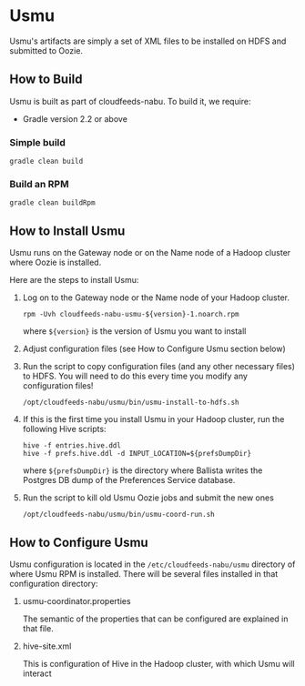 Usmu
====
Usmu's artifacts are simply a set of XML files to be installed on HDFS and submitted to Oozie.

## How to Build
Usmu is built as part of cloudfeeds-nabu. To build it, we require:
* Gradle version 2.2 or above

### Simple build
```
gradle clean build
```

### Build an RPM
```
gradle clean buildRpm
```

## How to Install Usmu
Usmu runs on the Gateway node or on the Name node of a Hadoop cluster where Oozie is installed. 

Here are the steps to install Usmu:

1. Log on to the Gateway node or the Name node of your Hadoop cluster.

   ```
   rpm -Uvh cloudfeeds-nabu-usmu-${version}-1.noarch.rpm
   ```
   where ```${version}``` is the version of Usmu you want to install
   
2. Adjust configuration files (see How to Configure Usmu section below)
  
3. Run the script to copy configuration files (and any other necessary files) to HDFS. You will need to do this every time you modify any configuration files!
   ```
   /opt/cloudfeeds-nabu/usmu/bin/usmu-install-to-hdfs.sh
   ```

4. If this is the first time you install Usmu in your Hadoop cluster, run the following Hive scripts:
   ```
   hive -f entries.hive.ddl
   hive -f prefs.hive.ddl -d INPUT_LOCATION=${prefsDumpDir}
   ```
   where ```${prefsDumpDir}``` is the directory where Ballista writes the Postgres DB dump of the Preferences Service database.

5. Run the script to kill old Usmu Oozie jobs and submit the new ones
   ```
   /opt/cloudfeeds-nabu/usmu/bin/usmu-coord-run.sh
   ```

## How to Configure Usmu
Usmu configuration is located in the ```/etc/cloudfeeds-nabu/usmu``` directory of where Usmu RPM is installed. 
There will be several files installed in that configuration directory:

1. usmu-coordinator.properties

   The semantic of the properties that can be configured are explained in that file.

1. hive-site.xml

   This is configuration of Hive in the Hadoop cluster, with which Usmu will interact
